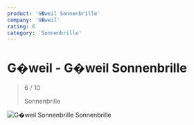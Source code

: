 ```yaml
---
product: 'G�weil Sonnenbrille'
company: 'G�weil'
rating: 6
category: 'Sonnenbrille'
---
```


# G�weil - G�weil Sonnenbrille
>
> 6 / 10
>
> Sonnenbrille

![G�weil Sonnenbrille](./assets/g�weil-g�weil-sonnenbrille-11d7a323-7d41-4cdc-850f-1e0080b2ab90.jpg)
Sonnenbrille
